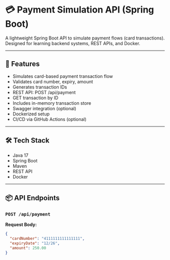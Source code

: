 # 💳 Payment Simulation API (Spring Boot)

A lightweight Spring Boot API to simulate payment flows (card transactions). Designed for learning backend systems, REST APIs, and Docker.

---

## 🚀 Features

- Simulates card-based payment transaction flow
- Validates card number, expiry, amount
- Generates transaction IDs
- REST API: POST /api/payment
- GET transaction by ID
- Includes in-memory transaction store
- Swagger integration (optional)
- Dockerized setup
- CI/CD via GitHub Actions (optional)

---

## 🛠 Tech Stack

- Java 17
- Spring Boot
- Maven
- REST API
- Docker

---

## 📦 API Endpoints

### `POST /api/payment`

**Request Body:**
```json
{
  "cardNumber": "4111111111111111",
  "expiryDate": "12/26",
  "amount": 250.00
}
